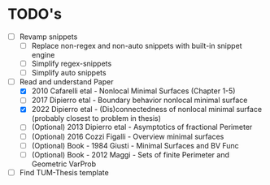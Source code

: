 # TODO's

- [ ] Revamp snippets
  - [ ] Replace non-regex and non-auto snippets with built-in snippet engine 
  - [ ] Simplify regex-snippets
  - [ ] Simplify auto snippets
- [ ] Read and understand Paper
  - [x] 2010 Cafarelli etal - Nonlocal Minimal Surfaces (Chapter 1-5)
  - [ ] 2017 Dipierro etal - Boundary behavior nonlocal minimal surface
  - [x] 2022 Dipierro etal - (Dis)connectedness of nonlocal minimal surface (probably
        closest to problem in thesis)
  - [ ] (Optional) 2013 Dipierro etal - Asymptotics of fractional Perimeter
  - [ ] (Optional) 2016 Cozzi Figalli - Overview minimal surfaces
  - [ ] (Optional) Book - 1984 Giusti - Minimal Surfaces and BV Func
  - [ ] (Optional) Book - 2012 Maggi - Sets of finite Perimeter and Geometric VarProb
- [ ] Find TUM-Thesis template
